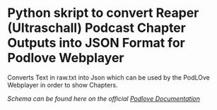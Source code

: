 # Python skript to convert Reaper (Ultraschall) Podcast Chapter Outputs into JSON Format for Podlove Webplayer
Converts Text in raw.txt into Json which can be used by the PodLOve Webplayer in order to show Chapters.

*Schema can be found here on the official [Podlove Documentation](https://docs.podlove.org/podlove-web-player/meta-data.html#chapters)*
